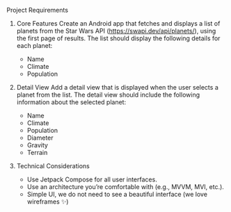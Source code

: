 Project Requirements
1. Core Features
   Create an Android app that fetches and displays a list of planets from the Star Wars API
   (https://swapi.dev/api/planets/), using the first page of results.
   The list should display the following details for each planet:
   - Name
   - Climate
   - Population
   
2. Detail View
   Add a detail view that is displayed when the user selects a planet from the list.
   The detail view should include the following information about the selected planet:
   - Name
   - Climate
   - Population
   - Diameter
   - Gravity
   - Terrain

3. Technical Considerations
   - Use Jetpack Compose for all user interfaces.
   - Use an architecture you’re comfortable with (e.g., MVVM, MVI, etc.).
   - Simple UI, we do not need to see a beautiful interface (we love wireframes ✨)